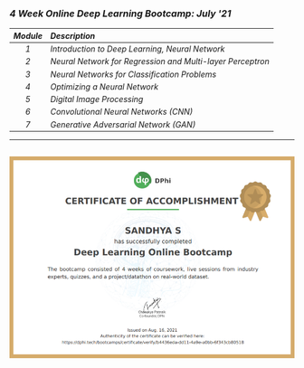 ### _4 Week Online Deep Learning Bootcamp: July '21_
|_Module_|_Description_|
|:---:|:---|
|_1_| _Introduction to Deep Learning, Neural Network_ | 
|_2_| _Neural Network for Regression and Multi-layer Perceptron_ |
|_3_| _Neural Networks for Classification Problems_ |
|_4_| _Optimizing a Neural Network_ |
|_5_| _Digital Image Processing_ |
|_6_| _Convolutional Neural Networks (CNN)_ | 
|_7_| _Generative Adversarial Network (GAN)_ |
---
![](Certificate.png)
---
